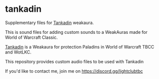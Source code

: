# tankadin
Supplementary files for [Tankadin](https://wago.io/tankadin) weakaura.

This is sound files for adding custom sounds to a WeakAuras made for World of Warcraft Classic.

[Tankadin](https://wago.io/tankadin) is a Weakaura for protection Paladins in World of Warcraft TBCC and WotLKC.

This repository provides custom audio files to be used with Tankadin

If you'd like to contact me, join me on https://discord.gg/lightclubtbc
